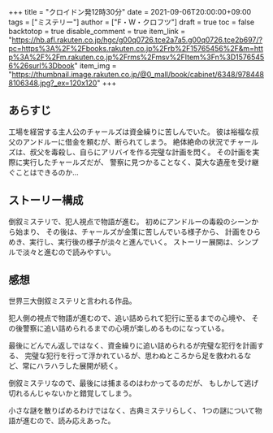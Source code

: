 +++
title = "クロイドン発12時30分"
date = 2021-09-06T20:00:00+09:00
tags = ["ミステリー"]
author = ["F・W・クロフツ"]
draft = true
toc = false
backtotop = true
disable_comment = true
item_link = "https://hb.afl.rakuten.co.jp/hgc/g00q0726.tce2a7a5.g00q0726.tce2b697/?pc=https%3A%2F%2Fbooks.rakuten.co.jp%2Frb%2F15765456%2F&m=http%3A%2F%2Fm.rakuten.co.jp%2Frms%2Fmsv%2FItem%3Fn%3D15765456%26surl%3Dbook"
item_img = "https://thumbnail.image.rakuten.co.jp/@0_mall/book/cabinet/6348/9784488106348.jpg?_ex=120x120"
+++

## あらすじ
工場を経営する主人公のチャールズは資金繰りに苦しんでいた。
彼は裕福な叔父のアンドルーに借金を頼むが、断られてしまう。
絶体絶命の状況でチャールズは、叔父を毒殺し、自らにアリバイを作る完璧な計画を閃く。
その計画を実際に実行したチャールズだが、
警察に見つかることなく、莫大な遺産を受け継ぐことはできるのか...

## ストーリー構成
倒叙ミステリで、犯人視点で物語が進む。
初めにアンドルーの毒殺のシーンから始まり、
その後は、チャールズが金策に苦しんでいる様子から、
計画をひらめき、実行し、実行後の様子が淡々と進んでいく。
ストーリー展開は、シンプルで淡々と進むので読みやすい。

## 感想
世界三大倒叙ミステリと言われる作品。

犯人側の視点で物語が進むので、追い詰められて犯行に至るまでの心境や、
その後警察に追い詰められるまでの心境が楽しめるものになっている。

最後にどんでん返しではなく、資金繰りに追い詰められるが完璧な犯行を計画する、
完璧な犯行を行って浮かれているが、思わぬところから足を救われるなど、常にハラハラした展開が続く。

倒叙ミステリなので、最後には捕まるのはわかってるのだが、
もしかして逃げ切れるんじゃないかと錯覚してしまう。

小さな謎を散りばめるわけではなく、古典ミステリらしく、
1つの謎について物語が進むので、読み応えあった。



